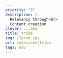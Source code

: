 ```yaml
---
priority: "3"
description: |-
  Relevancy through<br>
  Content creation
clever: ...aka
title: tribe
img: /1prod.jpg
url: /services/tribe
tags: nav
---
```

